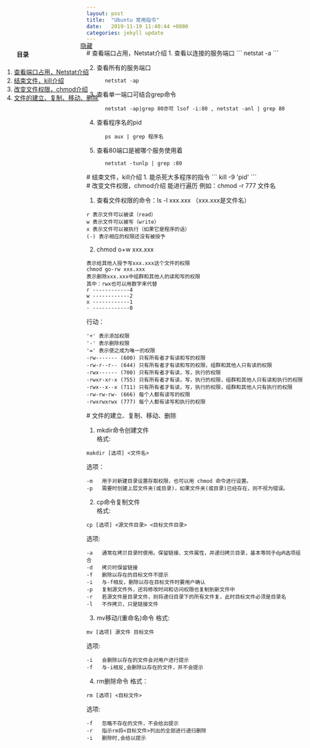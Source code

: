 ```yaml
---
layout: post
title:  "Ubuntu 常用指令"
date:   2019-11-19 11:40:44 +0800
categories: jekyll update
---
```


<div style="z-index:999;display: block; position: fixed; margin-left: -20%; top: 150px;">
  <div class="content">
  <div style="display: flex;"><h4 style="margin-left:30px">目录</h4><a id="c2" style="margin-left:120px;" href="#" onclick="xian()">隐藏</a></div>
  <ol style="margin-top:3px;" id="c1">
  <li>
  <a href="#a1">查看端口占用，Netstat介绍</a><br/>
  </li>
  <li>
  <a href="#a2">结束文件，kill介绍</a><br/>
  </li>
  <li>
  <a href="#a3">改变文件权限，chmod介绍</a><br/>
  </li>
  <li>
  <a href="#a4">文件的建立、复制、移动、删除</a><br/>
  </li>
  </ol>
  </div>
</div>

<div id="a1"></div>
# 查看端口占用，Netstat介绍    
 1. 查看以连接的服务端口  
```
       netstat -a  
```

 2. 查看所有的服务端口  
```
      netstat -ap  
```

 3. 查看单一端口可结合grep命令  
```
      netstat -ap|grep 80亦可 lsof -i:80 , netstat -anl | grep 80
```

 4. 查看程序名的pid  
```
      ps aux | grep 程序名
```

 5. 查看80端口是被哪个服务使用着  
```
      netstat -tunlp | grep :80  
```

<div id="a2"></div>
# 结束文件，kill介绍    
 1. 能杀死大多程序的指令  
```
    kill -9 'pid'
```

<div id="a3"></div>
# 改变文件权限，chmod介绍  
能进行遍历 例如：chmod -r 777 文件名

1. 查看文件权限的命令：ls -l xxx.xxx （xxx.xxx是文件名）  
```
r 表示文件可以被读（read）  
w 表示文件可以被写（write）  
x 表示文件可以被执行（如果它是程序的话）  
(-) 表示相应的权限还没有被授予  
```

2. chmod o+w xxx.xxx
```
表示给其他人授予写xxx.xxx这个文件的权限  
chmod go-rw xxx.xxx  
表示删除xxx.xxx中组群和其他人的读和写的权限  
其中：rwx也可以用数字来代替  
r ------------4  
w ------------2  
x ------------1  
- ------------0  
```
行动：  
```
'+' 表示添加权限  
'-' 表示删除权限  
'=' 表示使之成为唯一的权限  
-rw------- (600) 只有所有者才有读和写的权限  
-rw-r--r-- (644) 只有所有者才有读和写的权限，组群和其他人只有读的权限  
-rwx------ (700) 只有所有者才有读，写，执行的权限  
-rwxr-xr-x (755) 只有所有者才有读，写，执行的权限，组群和其他人只有读和执行的权限  
-rwx--x--x (711) 只有所有者才有读，写，执行的权限，组群和其他人只有执行的权限  
-rw-rw-rw- (666) 每个人都有读写的权限  
-rwxrwxrwx (777) 每个人都有读写和执行的权限  
```
<div id="a4"></div>
# 文件的建立、复制、移动、删除

 1. mkdir命令创建文件  
  格式:
  ```
  makdir [选项] <文件名>
  ```
  选项：
  ```
  -m   用于对新建目录设置存取权限，也可以用 chmod 命令进行设置。
  -p   需要时创建上层文件夹(或目录)，如果文件夹(或目录)已经存在，则不视为错误。
  ```
 2. cp命令复制文件  
  格式:
  ```
  cp [选项] <源文件目录> <目标文件目录>
  ```
  选项:
  ```
  -a   通常在拷贝目录时使用。保留链接、文件属性，并递归拷贝目录，基本等同于dpR选项组合
  -d   拷贝时保留链接
  -f   删除以存在的目标文件不提示
  -i   与-f相反，删除以存在目标文件时要用户确认
  -p   复制源文件外，还将修改时间和访问权限也复制到新文件中
  -r   若源文件是目录文件，则将递归目录下的所有文件复，此时目标文件必须是目录名
  -l   不作拷贝，只是链接文件
  ```
 3. mv移动/(重命名)命令
  格式:
  ```
  mv [选项] 源文件 目标文件
  ```
  选项:
  ```
  -i   会删除以存在的文件会对用户进行提示
  -f   与-i相反,会删除以存在的文件，并不会提示
  ```
 4. rm删除命令
  格式：
  ```
  rm [选项] <目标文件>
  ```
  选项:
  ```
  -f   忽略不存在的文件，不会给出提示
  -r   指示rm将<目标文件>列出的全部进行递归删除
  -i   删除时,会给以提示
  ```

  <script>
        var i=1
        function xian(){
          if(i==1){
            document.getElementById("c1").style.display= "none "; 
            i=0;
            document.getElementById("c2").style="margin-left:20px;"
            }
          else{
          document.getElementById("c1").style.display= "inline "; 
          document.getElementById("c2").style="margin-left:120px;"
          i=1
        }
      }
  </script>